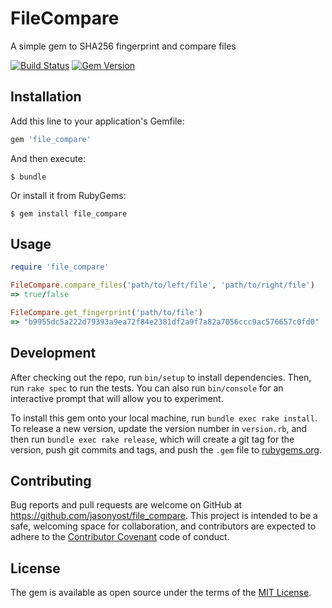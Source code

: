 # FileCompare

A simple gem to SHA256 fingerprint and compare files

[![Build Status](https://travis-ci.org/jasonyost/file_compare.svg?branch=master)](https://travis-ci.org/jasonyost/file_compare) [![Gem Version](https://img.shields.io/gem/v/file_compare.svg)](https://rubygems.org/gems/file_compare)

## Installation

Add this line to your application's Gemfile:

```ruby
gem 'file_compare'
```

And then execute:

```
$ bundle
```

Or install it from RubyGems:

```
$ gem install file_compare
```

## Usage

```ruby
require 'file_compare'

FileCompare.compare_files('path/to/left/file', 'path/to/right/file')
=> true/false

FileCompare.get_fingerprint('path/to/file')
=> "b9955dc5a222d79393a9ea72f84e2381df2a9f7a82a7056ccc9ac576657c0fd0"
```

## Development

After checking out the repo, run `bin/setup` to install dependencies. Then, run `rake spec` to run the tests. You can also run `bin/console` for an interactive prompt that will allow you to experiment.

To install this gem onto your local machine, run `bundle exec rake install`. To release a new version, update the version number in `version.rb`, and then run `bundle exec rake release`, which will create a git tag for the version, push git commits and tags, and push the `.gem` file to [rubygems.org](https://rubygems.org).

## Contributing

Bug reports and pull requests are welcome on GitHub at <https://github.com/jasonyost/file_compare>. This project is intended to be a safe, welcoming space for collaboration, and contributors are expected to adhere to the [Contributor Covenant](http://contributor-covenant.org) code of conduct.

## License

The gem is available as open source under the terms of the [MIT License](http://opensource.org/licenses/MIT).
